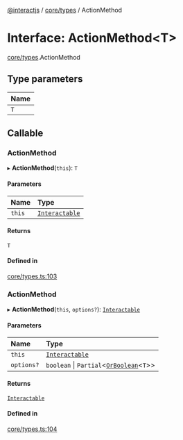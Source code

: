 [@interactjs](../README.md) / [core/types](../modules/core_types.md) / ActionMethod

# Interface: ActionMethod\<T\>

[core/types](../modules/core_types.md).ActionMethod

## Type parameters

| Name |
| :------ |
| `T` |

## Callable

### ActionMethod

▸ **ActionMethod**(`this`): `T`

#### Parameters

| Name | Type |
| :------ | :------ |
| `this` | [`Interactable`](../classes/core_Interactable.Interactable.md) |

#### Returns

`T`

#### Defined in

[core/types.ts:103](https://github.com/taye/interact.js/blob/d3d47461/packages/@interactjs/core/types.ts#L103)

### ActionMethod

▸ **ActionMethod**(`this`, `options?`): [`Interactable`](../classes/core_Interactable.Interactable.md)

#### Parameters

| Name | Type |
| :------ | :------ |
| `this` | [`Interactable`](../classes/core_Interactable.Interactable.md) |
| `options?` | `boolean` \| `Partial`\<[`OrBoolean`](../modules/core_types.md#orboolean)\<`T`\>\> |

#### Returns

[`Interactable`](../classes/core_Interactable.Interactable.md)

#### Defined in

[core/types.ts:104](https://github.com/taye/interact.js/blob/d3d47461/packages/@interactjs/core/types.ts#L104)
